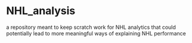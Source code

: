 # NHL_analysis
a repository meant to keep scratch work for NHL analytics that could potentially lead to more meaningful ways of explaining NHL performance

